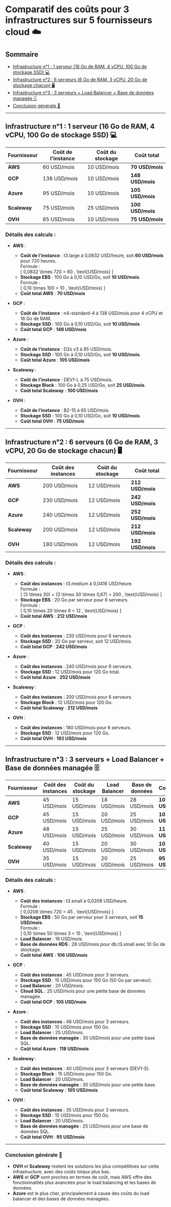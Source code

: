 # Comparatif des coûts pour 3 infrastructures sur 5 fournisseurs cloud ☁️

## Sommaire
- [Infrastructure n°1 : 1 serveur (16 Go de RAM, 4 vCPU, 100 Go de stockage SSD) 💻](#infrastructure-n1--1-serveur-16-go-de-ram-4-vcpu-100-go-de-stockage-ssd)
- [Infrastructure n°2 : 6 serveurs (6 Go de RAM, 3 vCPU, 20 Go de stockage chacun) 🖥️](#infrastructure-n2--6-serveurs-6-go-de-ram-3-vcpu-20-go-de-stockage-chacun)
- [Infrastructure n°3 : 3 serveurs + Load Balancer + Base de données managée 🗄️](#infrastructure-n3--3-serveurs--load-balancer--base-de-données-managée)
- [Conclusion générale 🏁](#conclusion-générale-)

---

## Infrastructure n°1 : 1 serveur (16 Go de RAM, 4 vCPU, 100 Go de stockage SSD) 💻

| Fournisseur  | Coût de l'instance | Coût du stockage | Coût total |
|--------------|--------------------|------------------|------------|
| **AWS**      | 60 USD/mois         | 10 USD/mois      | **70 USD/mois** |
| **GCP**      | 138 USD/mois        | 10 USD/mois      | **148 USD/mois** |
| **Azure**    | 95 USD/mois         | 10 USD/mois      | **105 USD/mois** |
| **Scaleway** | 75 USD/mois         | 25 USD/mois      | **100 USD/mois** |
| **OVH**      | 65 USD/mois         | 10 USD/mois      | **75 USD/mois** |

### Détails des calculs :
- **AWS** :
  - **Coût de l'instance** : t3.large à 0,0832 USD/heure, soit **60 USD/mois** pour 720 heures.  
    Formule :  
    \[
    0,0832 \times 720 = 60 \, \text{USD/mois}
    \]
  - **Stockage EBS** : 100 Go à 0,10 USD/Go, soit **10 USD/mois**.  
    Formule :  
    \[
    0,10 \times 100 = 10 \, \text{USD/mois}
    \]
  - **Coût total AWS** : **70 USD/mois**

- **GCP** :
  - **Coût de l'instance** : n4-standard-4 à 138 USD/mois pour 4 vCPU et 16 Go de RAM.
  - **Stockage SSD** : 100 Go à 0,10 USD/Go, soit **10 USD/mois**.
  - **Coût total GCP** : **148 USD/mois**

- **Azure** :
  - **Coût de l'instance** : D2s v3 à 95 USD/mois.
  - **Stockage SSD** : 100 Go à 0,10 USD/Go, soit **10 USD/mois**.
  - **Coût total Azure** : **105 USD/mois**

- **Scaleway** :
  - **Coût de l'instance** : DEV1-L à 75 USD/mois.
  - **Stockage Block** : 100 Go à 0,25 USD/Go, soit **25 USD/mois**.
  - **Coût total Scaleway** : **100 USD/mois**

- **OVH** :
  - **Coût de l'instance** : B2-15 à 65 USD/mois.
  - **Stockage SSD** : 100 Go à 0,10 USD/Go, soit **10 USD/mois**.
  - **Coût total OVH** : **75 USD/mois**

---

## Infrastructure n°2 : 6 serveurs (6 Go de RAM, 3 vCPU, 20 Go de stockage chacun) 🖥️

| Fournisseur  | Coût des instances | Coût du stockage | Coût total |
|--------------|--------------------|------------------|------------|
| **AWS**      | 200 USD/mois        | 12 USD/mois      | **212 USD/mois** |
| **GCP**      | 230 USD/mois        | 12 USD/mois      | **242 USD/mois** |
| **Azure**    | 240 USD/mois        | 12 USD/mois      | **252 USD/mois** |
| **Scaleway** | 200 USD/mois        | 12 USD/mois      | **212 USD/mois** |
| **OVH**      | 180 USD/mois        | 12 USD/mois      | **192 USD/mois** |

### Détails des calculs :
- **AWS** :
  - **Coût des instances** : t3.medium à 0,0416 USD/heure.  
    Formule :  
    \[
    (3 \times 30) + (3 \times 30 \times 0,67) = 200 \, \text{USD/mois}
    \]
  - **Stockage EBS** : 20 Go par serveur pour 6 serveurs.  
    Formule :  
    \[
    0,10 \times 20 \times 6 = 12 \, \text{USD/mois}
    \]
  - **Coût total AWS** : **212 USD/mois**

- **GCP** :
  - **Coût des instances** : 230 USD/mois pour 6 serveurs.
  - **Stockage SSD** : 20 Go par serveur, soit 12 USD/mois.
  - **Coût total GCP** : **242 USD/mois**

- **Azure** :
  - **Coût des instances** : 240 USD/mois pour 6 serveurs.
  - **Stockage SSD** : 12 USD/mois pour 120 Go total.
  - **Coût total Azure** : **252 USD/mois**

- **Scaleway** :
  - **Coût des instances** : 200 USD/mois pour 6 serveurs.
  - **Stockage Block** : 12 USD/mois pour 120 Go.
  - **Coût total Scaleway** : **212 USD/mois**

- **OVH** :
  - **Coût des instances** : 180 USD/mois pour 6 serveurs.
  - **Stockage SSD** : 12 USD/mois pour 120 Go.
  - **Coût total OVH** : **192 USD/mois**

---

## Infrastructure n°3 : 3 serveurs + Load Balancer + Base de données managée 🗄️

| Fournisseur  | Coût des instances | Coût du stockage | Load Balancer | Base de données | Coût total |
|--------------|--------------------|------------------|---------------|-----------------|------------|
| **AWS**      | 45 USD/mois         | 15 USD/mois      | 18 USD/mois   | 28 USD/mois     | **106 USD/mois** |
| **GCP**      | 45 USD/mois         | 15 USD/mois      | 20 USD/mois   | 25 USD/mois     | **105 USD/mois** |
| **Azure**    | 48 USD/mois         | 15 USD/mois      | 25 USD/mois   | 30 USD/mois     | **118 USD/mois** |
| **Scaleway** | 40 USD/mois         | 15 USD/mois      | 20 USD/mois   | 30 USD/mois     | **105 USD/mois** |
| **OVH**      | 35 USD/mois         | 15 USD/mois      | 20 USD/mois   | 25 USD/mois     | **95 USD/mois** |

### Détails des calculs :

- **AWS** :
  - **Coût des instances** : t3.small à 0,0208 USD/heure.  
    Formule :  
    \[
    0,0208 \times 720 = 45 \, \text{USD/mois}
    \]
  - **Stockage EBS** : 50 Go par serveur pour 3 serveurs, soit **15 USD/mois**.  
    Formule :  
    \[
    0,10 \times 50 \times 3 = 15 \, \text{USD/mois}
    \]
  - **Load Balancer** : 18 USD/mois.
  - **Base de données RDS** : 28 USD/mois pour db.t3.small avec 10 Go de stockage.
  - **Coût total AWS** : **106 USD/mois**

- **GCP** :
  - **Coût des instances** : 45 USD/mois pour 3 serveurs.
  - **Stockage SSD** : 15 USD/mois pour 150 Go (50 Go par serveur).
  - **Load Balancer** : 20 USD/mois.
  - **Cloud SQL** : 25 USD/mois pour une petite base de données managée.
  - **Coût total GCP** : **105 USD/mois**

- **Azure** :
  - **Coût des instances** : 48 USD/mois pour 3 serveurs.
  - **Stockage SSD** : 15 USD/mois pour 150 Go.
  - **Load Balancer** : 25 USD/mois.
  - **Base de données managée** : 30 USD/mois pour une petite base SQL.
  - **Coût total Azure** : **118 USD/mois**

- **Scaleway** :
  - **Coût des instances** : 40 USD/mois pour 3 serveurs (DEV1-S).
  - **Stockage Block** : 15 USD/mois pour 150 Go.
  - **Load Balancer** : 20 USD/mois.
  - **Base de données managée** : 30 USD/mois pour une petite base.
  - **Coût total Scaleway** : **105 USD/mois**

- **OVH** :
  - **Coût des instances** : 35 USD/mois pour 3 serveurs.
  - **Stockage SSD** : 15 USD/mois pour 150 Go.
  - **Load Balancer** : 20 USD/mois.
  - **Base de données managée** : 25 USD/mois pour une base de données SQL.
  - **Coût total OVH** : **95 USD/mois**

---

### Conclusion générale 🏁

- **OVH** et **Scaleway** restent les solutions les plus compétitives sur cette infrastructure, avec des coûts totaux plus bas.
- **AWS** et **GCP** sont proches en termes de coût, mais AWS offre des fonctionnalités plus avancées pour le load balancing et les bases de données.
- **Azure** est le plus cher, principalement à cause des coûts du load balancer et des bases de données managées.

